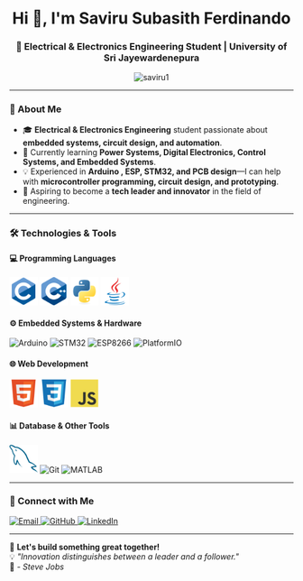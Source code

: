<h1 align="center">Hi 👋, I'm Saviru Subasith Ferdinando</h1>
<h3 align="center">🚀 Electrical & Electronics Engineering Student | University of Sri Jayewardenepura</h3>

<p align="center">
  <img src="https://komarev.com/ghpvc/?username=saviru1&label=Profile%20views&color=0e75b6&style=flat" alt="saviru1" />
</p>

---

### 🌟 About Me
- 🎓 **Electrical & Electronics Engineering** student passionate about **embedded systems, circuit design, and automation**.
- 🌱 Currently learning **Power Systems, Digital Electronics, Control Systems, and Embedded Systems**.
- 💡 Experienced in **Arduino , ESP, STM32, and PCB design**—I can help with **microcontroller programming, circuit design, and prototyping**.
- 🎯 Aspiring to become a **tech leader and innovator** in the field of engineering.

---

### 🛠️ Technologies & Tools

#### **💻 Programming Languages**
<p align="left">
  <img src="https://raw.githubusercontent.com/devicons/devicon/master/icons/c/c-original.svg" alt="C" width="50" height="50"/>
  <img src="https://raw.githubusercontent.com/devicons/devicon/master/icons/cplusplus/cplusplus-original.svg" alt="C++" width="50" height="50"/>
  <img src="https://raw.githubusercontent.com/devicons/devicon/master/icons/python/python-original.svg" alt="Python" width="50" height="50"/>
  <img src="https://raw.githubusercontent.com/devicons/devicon/master/icons/java/java-original.svg" alt="Java" width="50" height="50"/>
</p>

#### **⚙️ Embedded Systems & Hardware**
<p align="left">
  <img src="https://cdn.worldvectorlogo.com/logos/arduino-1.svg" alt="Arduino" width="50" height="50"/>
  <img src="https://upload.wikimedia.org/wikipedia/commons/thumb/8/87/STMicroelectronics_logo.svg/1024px-STMicroelectronics_logo.svg.png" alt="STM32" width="100" height="40"/>
  <img src="https://upload.wikimedia.org/wikipedia/commons/5/5a/ESP8266_Logo.svg" alt="ESP8266" width="80" height="40"/>
  <img src="https://upload.wikimedia.org/wikipedia/commons/3/34/PlatformIO_logo.svg" alt="PlatformIO" width="80" height="40"/>
</p>

#### **🌐 Web Development**
<p align="left">
  <img src="https://raw.githubusercontent.com/devicons/devicon/master/icons/html5/html5-original.svg" alt="HTML5" width="50" height="50"/>
  <img src="https://raw.githubusercontent.com/devicons/devicon/master/icons/css3/css3-original.svg" alt="CSS3" width="50" height="50"/>
  <img src="https://raw.githubusercontent.com/devicons/devicon/master/icons/javascript/javascript-original.svg" alt="JavaScript" width="50" height="50"/>
</p>

#### **📊 Database & Other Tools**
<p align="left">
  <img src="https://raw.githubusercontent.com/devicons/devicon/master/icons/mysql/mysql-original.svg" alt="MySQL" width="50" height="50"/>
  <img src="https://www.vectorlogo.zone/logos/git-scm/git-scm-icon.svg" alt="Git" width="50" height="50"/>
  <img src="https://upload.wikimedia.org/wikipedia/commons/2/21/Matlab_Logo.png" alt="MATLAB" width="50" height="50"/>
</p>

---


### 🔗 Connect with Me
<p align="left">
  <a href="mailto:ssferdinando2002@gmail.com">
    <img src="https://upload.wikimedia.org/wikipedia/commons/8/8c/Gmail_Logo.svg" alt="Email" width="50" height="40"/>
  </a>
  <a href="https://github.com/saviru1">
    <img src="https://upload.wikimedia.org/wikipedia/commons/9/91/Octicons-mark-github.svg" alt="GitHub" width="50" height="50"/>
  </a>
  <a href="https://www.linkedin.com/in/saviru-ferdinando-subasith2002/">
    <img src="https://upload.wikimedia.org/wikipedia/commons/c/ca/LinkedIn_logo_initials.png" alt="LinkedIn" width="50" height="50"/>
  </a>
</p>

---

🚀 **Let's build something great together!**  
💡 *"Innovation distinguishes between a leader and a follower."*  
🎯 *- Steve Jobs*
